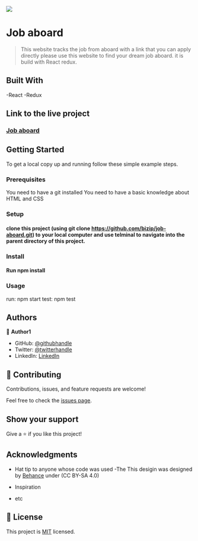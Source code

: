 ![](https://img.shields.io/badge/Microverse-blueviolet)

# Job aboard

> This website tracks the job from aboard with a link that you can apply directly please use this website to find your dream job aboard. it is build with React redux.

## Built With

-React
-Redux

## Link to the live project

### [Job aboard](https://quiet-crisp-13242e.netlify.app)
## Getting Started

To get a local copy up and running follow these simple example steps.

### Prerequisites

You need to have a git installed
You need to have a basic knowledge about HTML and CSS

### Setup

#### clone this project (using git clone https://github.com/bizip/job-aboard.git) to your local computer and use telminal to navigate into the parent directory of this project.

### Install

#### Run npm install

### Usage

run: npm start
test: npm test

## Authors

👤 **Author1**

- GitHub: [@githubhandle](https://github.com/bizip)
- Twitter: [@twitterhandle](https://twitter.com/BizimunguPasca9)
- LinkedIn: [LinkedIn](www.linkedin.com/in/bizimungu)

## 🤝 Contributing

Contributions, issues, and feature requests are welcome!

Feel free to check the [issues page](../../issues/).

## Show your support

Give a ⭐️ if you like this project!

## Acknowledgments

- Hat tip to anyone whose code was used
-The This desigin was designed by [Behance](https://www.behance.net/gallery/31579789/Ballhead-App-%28Free-PSDs%29) under (CC BY-SA 4.0)

- Inspiration
- etc

## 📝 License

This project is [MIT](./MIT.md) licensed.
